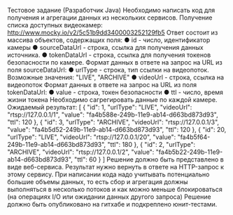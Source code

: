 Тестовое задание (Разработчик Java)
Необходимо написать код для получения и агрегации данных из нескольких сервисов. Получение списка доступных видеокамер:
http://www.mocky.io/v2/5c51b9dd3400003252129fb5
Ответ состоит из массива объектов, содержащих поля:
● id - число, идентификатор камеры ● sourceDataUrl - строка, ссылка для получения данных источника. ● tokenDataUrl -
строка, ссылка для получения токенов безопасности по камере. Формат данных в ответе на запрос на URL из поля
sourceDataUrl:
● urlType - строка, тип ссылки на видеопоток. Возможные значения: "LIVE",
"ARCHIVE"
● videoUrl - строка, ссылка на видеопоток Формат данных в ответе на запрос на URL из поля tokenDataUrl:
● value - строка, токен безопасности ● ttl - число, время жизни токена Необходимо сагрегировать данные по каждой камере.
Ожидаемый результат:
[
{
"id": 1,
"urlType": "LIVE",
"videoUrl": "rtsp://127.0.0.1/1",
"value": "fa4b588e-249b-11e9-ab14-d663bd873d93",
"ttl": 120 }, {
"id": 3,
"urlType": "ARCHIVE",
"videoUrl": "rtsp://127.0.0.1/3",
"value": "fa4b5d52-249b-11e9-ab14-d663bd873d93",
"ttl": 120 }, {
"id": 20,
"urlType": "LIVE",
"videoUrl": "rtsp://127.0.0.1/20",
"value": "fa4b5f64-249b-11e9-ab14-d663bd873d93",
"ttl": 180 }, {
"id": 2,
"urlType": "ARCHIVE",
"videoUrl": "rtsp://127.0.0.1/2",
"value": "fa4b5b22-249b-11e9-ab14-d663bd873d93",
"ttl": 60 }
]
Решение должно быть представлено в виде веб-сервиса. Результат нужно вернуть в ответе на HTTP-запрос к этому сервису.
При написании кода надо учитывать потенциально большие объемы данных, то есть сбор и агрегация должны выполняться в
несколько потоков и как можно меньше блокироваться
(на операциях I/O или ожидании данных другого запроса)
Решение должно быть опубликовано на гитхабе и подкреплено юнит-тестами.
